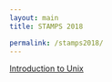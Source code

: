```yaml
---
layout: main
title: STAMPS 2018

permalink: /stamps2018/
---
```



[Introduction to Unix](/stamps2018/unix/intro.md)
